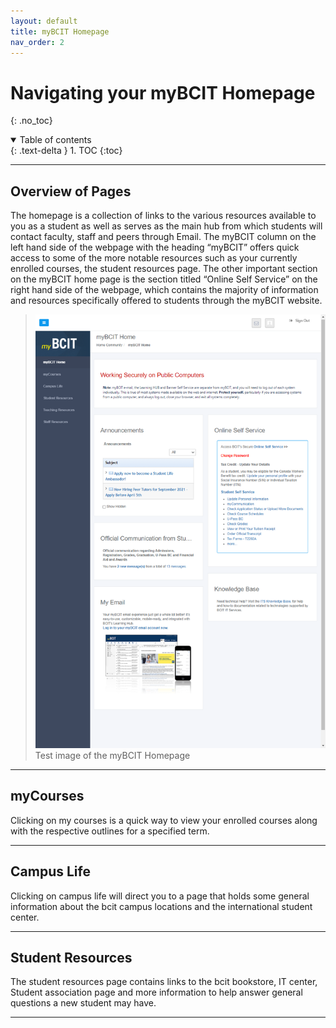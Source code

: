 ```yaml
---
layout: default
title: myBCIT Homepage
nav_order: 2
---
```


# Navigating your myBCIT Homepage
{: .no_toc}

<details open markdown="block">
  <summary>
    Table of contents
  </summary>
  {: .text-delta }
1. TOC
{:toc}
</details>

---

## Overview of Pages

The homepage is a collection of links to the various resources available to you as a student as well as serves as the main hub from which students will contact faculty, staff and peers through Email. The myBCIT column on the left hand side of the webpage with the heading “myBCIT” offers quick access to some of the more notable resources such as your currently enrolled courses, the student resources page. The other important section on the myBCIT home page is the section titled “Online Self Service” on the right hand side of the webpage, which contains the majority of information and resources specifically offered to students through the myBCIT website.



>![Screen shot of myBCIT Homepage](https://github.com/Kid-W/Will-Test-Docs/blob/gh-pages/docs/images/my_bcit_homepage/1_my_bcit_homepage.png?raw=true "Image of the myBCIT Homepage")
>Test image of the myBCIT Homepage

---

## myCourses

Clicking on my courses is a quick way to view your enrolled courses along with the respective outlines for a specified term.

---

## Campus Life

Clicking on campus life will direct you to a page that holds some general information about the bcit campus locations and the international student center.

---

## Student Resources

The student resources page contains links to the bcit bookstore, IT center, Student association page and more information to help answer general questions a new student may have. 

---
